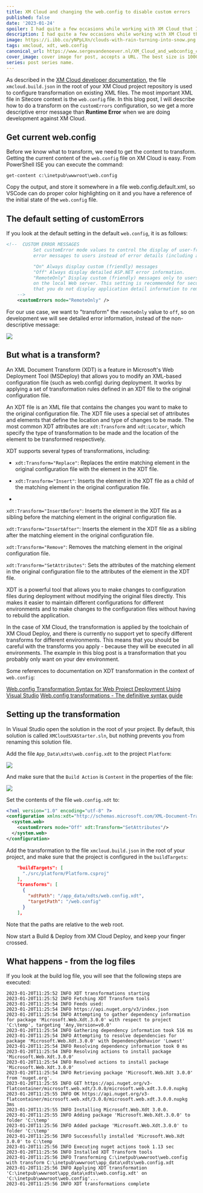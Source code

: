 ```yaml
---
title: XM Cloud and changing the web.config to disable custom errors
published: false
date: '2023-01-24'
spoiler: I had quite a few occasions while working with XM Cloud that I got the generic ASP.NET RunTime Error screen, instead of a detailed error description. In this post I explain how to apply modifications to the web.config file of your XM Cloud environment using an XML Document Transform (XDT) file to enable detailed error information.
description: I had quite a few occasions while working with XM Cloud that I got the generic ASP.NET RunTime Error screen, instead of a detailed error description. In this post I explain how to apply modifications to the web.config file of your XM Cloud environment using an XML Document Transform (XDT) file to enable detailed error information.
image: https://i.ibb.co/yNPpLXn/clouds-with-rain-turning-into-snow.png
tags: xmcloud, xdt, web.config
canonical_url: https://www.sergevandenoever.nl/XM_Cloud_and_webconfig_changes/
cover_image: cover image for post, accepts a URL. The best size is 1000 x 420.
series: post series name.
---
```


As described in the [XM Cloud developer documentation](https://doc.sitecore.com/xmc/en/developers/xm-cloud/the-xm-cloud-build-configuration.html), the file `xmcloud.build.json` in the root of your XM Cloud project repository is used to configure transformation on existing XML files. The most important XML file in Sitecore context is the `web.config` file. In this blog post, I will describe how to do a transform on the `customErrors` configuration, so we get a more descriptive error message than **Runtime Error** when we are doing development against XM Cloud.

## Get current web.config 

Before we know what to transform, we need to get the content to transform. Getting the current content of the `web.config` file on XM Cloud is easy. From PowerShell ISE you can execute the command:

```
get-content c:\inetpub\wwwroot\web.config
```

Copy the output, and store it somewhere in a file web.config.default.xml, so VSCode can do proper color highlighting on it and you have a reference of the initial state of the `web.config` file.

## The default setting of customErrors

If you look at the default setting in the default `web.config`, it is as follows:

```xml
<!--  CUSTOM ERROR MESSAGES
          Set customError mode values to control the display of user-friendly
          error messages to users instead of error details (including a stack trace):

          "On" Always display custom (friendly) messages
          "Off" Always display detailed ASP.NET error information.
          "RemoteOnly" Display custom (friendly) messages only to users not running
          on the local Web server. This setting is recommended for security purposes, so
          that you do not display application detail information to remote clients.
    -->
    <customErrors mode="RemoteOnly" />
```

For our use case, we want to "transform" the `remoteOnly` value to `off`, so on development we will see detailed error information, instead of the non-descriptive message:

![](XM_Cloud_and_webconfig_changes/r5o39amc5395.png)

## But what is a transform?

An XML Document Transform (XDT) is a feature in Microsoft's Web Deployment Tool (MSDeploy) that allows you to modify an XML-based configuration file (such as web.config) during deployment. It works by applying a set of transformation rules defined in an XDT file to the original configuration file.

An XDT file is an XML file that contains the changes you want to make to the original configuration file. The XDT file uses a special set of attributes and elements that define the location and type of changes to be made. The most common XDT attributes are `xdt:Transform` and `xdt:Locator`, which specify the type of transformation to be made and the location of the element to be transformed respectively.

XDT supports several types of transformations, including:

- `xdt:Transform="Replace"`: Replaces the entire matching element in the original configuration file with the element in the XDT file.

- `xdt:Transform="Insert"`: Inserts the element in the XDT file as a child of the matching element in the original configuration file.
- 
`xdt:Transform="InsertBefore"`: Inserts the element in the XDT file as a sibling before the matching element in the original configuration file.

`xdt:Transform="InsertAfter"`: Inserts the element in the XDT file as a sibling after the matching element in the original configuration file.

`xdt:Transform="Remove"`: Removes the matching element in the original configuration file.

`xdt:Transform="SetAttributes"`: Sets the attributes of the matching element in the original configuration file to the attributes of the element in the XDT file.

XDT is a powerful tool that allows you to make changes to configuration files during deployment without modifying the original files directly. This makes it easier to maintain different configurations for different environments and to make changes to the configuration files without having to rebuild the application.

In the case of XM Cloud, the transformation is applied by the toolchain of XM Cloud Deploy, and there is currently no support yet to specify different transforms for different environments. This means that you should be careful with the transforms you apply - because they will be executed in all environments. The example in this blog post is a transformation that you probably only want on your dev environment.

Some references to documentation on XDT transformation in the context of `web.config`:

[Web.config Transformation Syntax for Web Project Deployment Using Visual Studio](https://learn.microsoft.com/en-us/previous-versions/aspnet/dd465326(v=vs.110))
[Web.config transformations - The definitive syntax guide](https://blog.elmah.io/web-config-transformations-the-definitive-syntax-guide/)

## Setting up the transformation

In Visual Studio open the solution in the root of your project. By default, this solution is called `XMCloudSXAStarter.sln`, but nothing prevents you from renaming this solution file.

Add the file `App_Data\xdts\web.config.xdt` to the project `Platform`:

![](XM_Cloud_and_webconfig_changes/r5o21amc5215.png)

And make sure that the `Build Action` is `Content` in the properties of the file:

![](XM_Cloud_and_webconfig_changes/r5o22amc5225.png)

Set the contents of the file `web.config.xdt` to:

```xml
<?xml version="1.0" encoding="utf-8" ?>
<configuration xmlns:xdt="http://schemas.microsoft.com/XML-Document-Transform">
  <system.web>
    <customErrors mode="Off" xdt:Transform="SetAttributes"/>
  </system.web>
</configuration>
```

Add the transformation to the file `xmcloud.build.json` in the root of your project, and make sure that the project is configured in the `buildTargets`:

```json
    "buildTargets": [
      "./src/platform/Platform.csproj"
    ],
    "transforms": [
      {
        "xdtPath": "/app_data/xdts/web.config.xdt",
        "targetPath": "/web.config"
      }
    ],
```

Note that the paths are relative to the web root.

Now start a Build & Deploy from XM Cloud Deploy, and keep your finger crossed.

## What happens - from the log files

If you look at the build log file, you will see that the following steps are executed:

```
2023-01-20T11:25:52 INFO XDT transformations starting
2023-01-20T11:25:52 INFO Fetching XDT Transform tools
2023-01-20T11:25:54 INFO Feeds used:
2023-01-20T11:25:54 INFO https://api.nuget.org/v3/index.json
2023-01-20T11:25:54 INFO Attempting to gather dependency information for package 'Microsoft.Web.Xdt.3.0.0' with respect to project 'C:\temp', targeting 'Any,Version=v0.0'
2023-01-20T11:25:54 INFO Gathering dependency information took 516 ms
2023-01-20T11:25:54 INFO Attempting to resolve dependencies for package 'Microsoft.Web.Xdt.3.0.0' with DependencyBehavior 'Lowest'
2023-01-20T11:25:54 INFO Resolving dependency information took 0 ms
2023-01-20T11:25:54 INFO Resolving actions to install package 'Microsoft.Web.Xdt.3.0.0'
2023-01-20T11:25:54 INFO Resolved actions to install package 'Microsoft.Web.Xdt.3.0.0'
2023-01-20T11:25:54 INFO Retrieving package 'Microsoft.Web.Xdt 3.0.0' from 'nuget.org'.
2023-01-20T11:25:55 INFO GET https://api.nuget.org/v3-flatcontainer/microsoft.web.xdt/3.0.0/microsoft.web.xdt.3.0.0.nupkg
2023-01-20T11:25:55 INFO OK https://api.nuget.org/v3-flatcontainer/microsoft.web.xdt/3.0.0/microsoft.web.xdt.3.0.0.nupkg 3ms
2023-01-20T11:25:55 INFO Installing Microsoft.Web.Xdt 3.0.0.
2023-01-20T11:25:55 INFO Adding package 'Microsoft.Web.Xdt.3.0.0' to folder 'C:\temp'
2023-01-20T11:25:56 INFO Added package 'Microsoft.Web.Xdt.3.0.0' to folder 'C:\temp'
2023-01-20T11:25:56 INFO Successfully installed 'Microsoft.Web.Xdt 3.0.0' to C:\temp
2023-01-20T11:25:56 INFO Executing nuget actions took 1.13 sec
2023-01-20T11:25:56 INFO Installed XDT Transform tools
2023-01-20T11:25:56 INFO Transforming C:\inetpub\wwwroot\web.config with transform C:\inetpub\wwwroot\app_data\xdts\web.config.xdt
2023-01-20T11:25:56 INFO Applying XDT transformation 'C:\inetpub\wwwroot\app_data\xdts\web.config.xdt' on 'C:\inetpub\wwwroot\web.config'...
2023-01-20T11:25:56 INFO XDT transformations complete
```